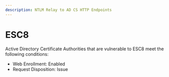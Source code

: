 ```yaml
---
description: NTLM Relay to AD CS HTTP Endpoints
---
```


# ESC8

Active Directory Certificate Authorities that are vulnerable to ESC8 meet the following conditions:&#x20;

* Web Enrollment: Enabled&#x20;
* Request Disposition: Issue&#x20;
